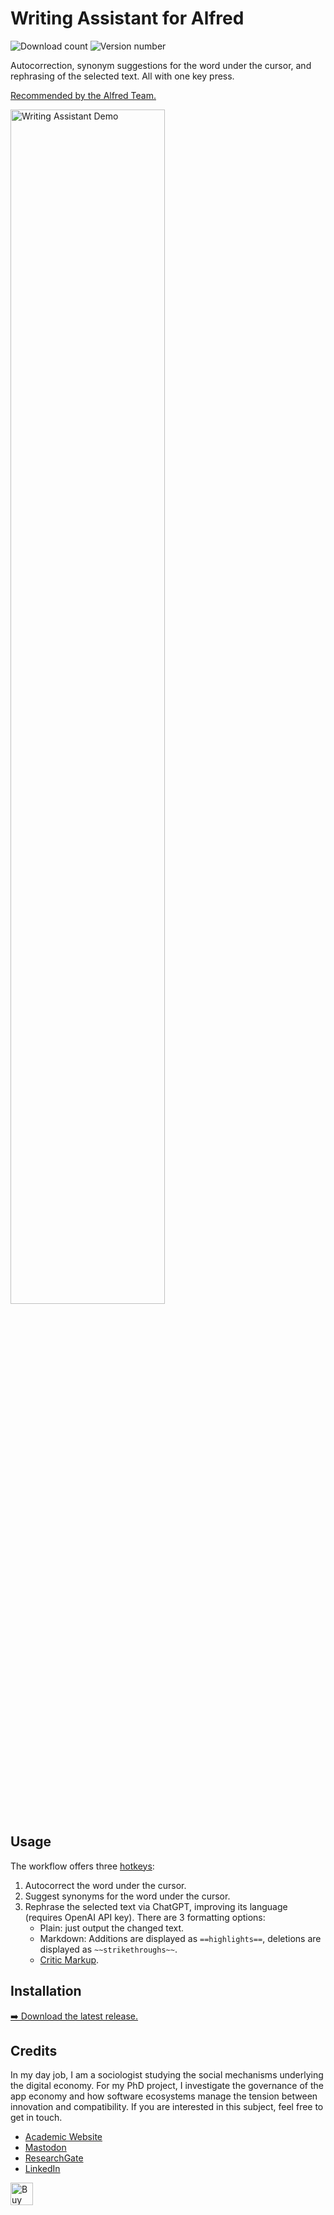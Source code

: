 # Writing Assistant for Alfred
![Download count](https://img.shields.io/github/downloads/chrisgrieser/alfred-writing-assistant/total?label=Total%20Downloads&style=plastic)
![Version number](https://img.shields.io/github/v/release/chrisgrieser/alfred-writing-assistant?label=Latest%20Release&style=plastic)

Autocorrection, synonym suggestions for the word under the cursor, and rephrasing
of the selected text. All with one key press.

[Recommended by the Alfred Team.](https://www.alfredapp.com/blog/tips-and-tricks/workflows-for-languages-and-reference/)

<img alt="Writing Assistant Demo" width=70% src="https://github.com/chrisgrieser/alfred-writing-assistant/assets/73286100/e7485a12-875c-426f-a62c-3d273e4d2276">

## Usage
The workflow offers three [hotkeys](https://www.alfredapp.com/help/workflows/triggers/hotkey/):

1. Autocorrect the word under the cursor.
2. Suggest synonyms for the word under the cursor.
3. Rephrase the selected text via ChatGPT, improving its language (requires
   OpenAI API key). There are 3 formatting options:
	+ Plain: just output the changed text.
	+ Markdown: Additions are displayed as `==highlights==`, deletions are
	  displayed as `~~strikethroughs~~`.
	+ [Critic Markup](https://github.com/CriticMarkup/CriticMarkup-toolkit).

## Installation
[➡️ Download the latest release.](https://github.com/chrisgrieser/alfred-writing-assistant/releases/latest)

<!-- vale Google.FirstPerson = NO -->
## Credits
In my day job, I am a sociologist studying the social mechanisms underlying the
digital economy. For my PhD project, I investigate the governance of the app
economy and how software ecosystems manage the tension between innovation and
compatibility. If you are interested in this subject, feel free to get in touch.

- [Academic Website](https://chris-grieser.de/)
- [Mastodon](https://pkm.social/@pseudometa)
- [ResearchGate](https://www.researchgate.net/profile/Christopher-Grieser)
- [LinkedIn](https://www.linkedin.com/in/christopher-grieser-ba693b17a/)

<a href='https://ko-fi.com/Y8Y86SQ91' target='_blank'>
	<img
	height='36'
	style='border:0px;height:36px;'
	src='https://cdn.ko-fi.com/cdn/kofi1.png?v=3'
	border='0'
	alt='Buy Me a Coffee at ko-fi.com'
/></a>
